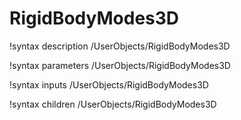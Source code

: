 <!-- MOOSE Documentation Stub: Remove this when content is added. -->

# RigidBodyModes3D

!syntax description /UserObjects/RigidBodyModes3D

!syntax parameters /UserObjects/RigidBodyModes3D

!syntax inputs /UserObjects/RigidBodyModes3D

!syntax children /UserObjects/RigidBodyModes3D
